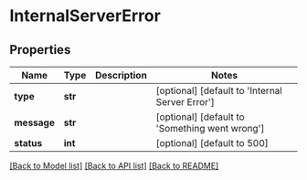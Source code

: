 # InternalServerError

## Properties
Name | Type | Description | Notes
------------ | ------------- | ------------- | -------------
**type** | **str** |  | [optional] [default to 'Internal Server Error']
**message** | **str** |  | [optional] [default to 'Something went wrong']
**status** | **int** |  | [optional] [default to 500]

[[Back to Model list]](../README.md#documentation-for-models) [[Back to API list]](../README.md#documentation-for-api-endpoints) [[Back to README]](../README.md)

